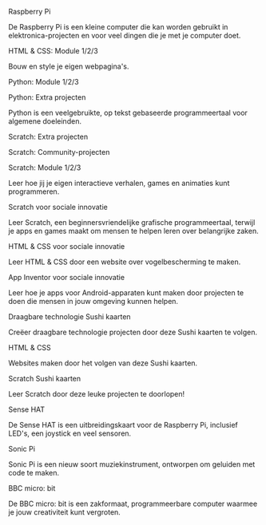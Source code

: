 Raspberry Pi

De Raspberry Pi is een kleine computer die kan worden gebruikt in elektronica-projecten en voor veel dingen die je met je computer doet.

HTML & CSS: Module 1/2/3

Bouw en style je eigen webpagina's.

Python: Module 1/2/3

Python: Extra projecten

Python is een veelgebruikte, op tekst gebaseerde programmeertaal voor algemene doeleinden.

Scratch: Extra projecten

Scratch: Community-projecten

Scratch: Module 1/2/3

Leer hoe jij je eigen interactieve verhalen, games en animaties kunt programmeren.

Scratch voor sociale innovatie

Leer Scratch, een beginnersvriendelijke grafische programmeertaal, terwijl je apps en games maakt om mensen te helpen leren over belangrijke zaken.

HTML & CSS voor sociale innovatie

Leer HTML & CSS door een website over vogelbescherming te maken.

App Inventor voor sociale innovatie

Leer hoe je apps voor Android-apparaten kunt maken door projecten te doen die mensen in jouw omgeving kunnen helpen.

Draagbare technologie Sushi kaarten

Creëer draagbare technologie projecten door deze Sushi kaarten te volgen.

HTML & CSS

Websites maken door het volgen van deze Sushi kaarten.

Scratch Sushi kaarten

Leer Scratch door deze leuke projecten te doorlopen!

Sense HAT

De Sense HAT is een uitbreidingskaart voor de Raspberry Pi, inclusief LED's, een joystick en veel sensoren.

Sonic Pi

Sonic Pi is een nieuw soort muziekinstrument, ontworpen om geluiden met code te maken.

BBC micro: bit

De BBC micro: bit is een zakformaat, programmeerbare computer waarmee je jouw creativiteit kunt vergroten.